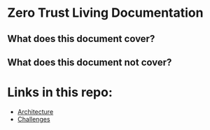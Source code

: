 # Zero Trust Living Documentation

## What does this document cover?

## What does this document not cover?

# Links in this repo:

* [Architecture](architecture/architecture.md)
* [Challenges](challenges.md)
